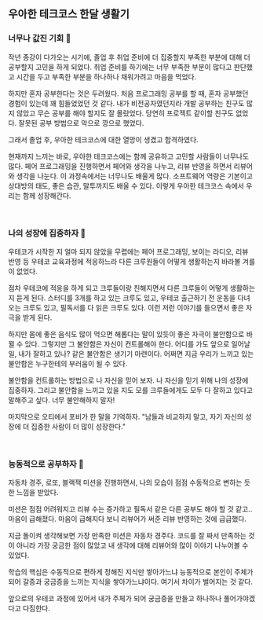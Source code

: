 ## 우아한 테크코스 한달 생활기

### 너무나 값진 기회 💎

작년 종강이 다가오는 시기에, 졸업 후 취업 준비에 더 집중할지 부족한 부분에 대해 더 공부할지 고민을 하게 되었다. 취업 준비를 하기에는 너무 부족한 부분이 많다고 판단했고 시간을 두고 부족한 부분을 하나하나 채워가려고 마음을 먹었다.

하지만 혼자 공부한다는 것은 두려웠다. 처음 프로그래밍 공부를 할 때, 혼자 공부했던 경험이 있는데 꽤 힘들었었던 것 같다. 내가 비전공자였던지라 개발 공부하는 친구도 많지 않았고 무슨 공부를 해야 할지도 잘 몰랐었다. 당연히 프로젝트 같이할 친구도 없었다. 잘못된 공부 방법으로 악으로 깡으로 했었다.

그래서 졸업 후, 우아한 테크코스에 대한 열망이 생겼고 합격하였다.

현재까지 느끼는 바로, 우아한 테크코스에는 함께 공유하고 고민할 사람들이 너무나도 많다. 페어 프로그래밍을 진행하면서 페어와 생각을 나누고, 리뷰 반영을 하면서 리뷰어와 생각을 나눈다.
이 과정속에서는 너무나도 배울게 많다. 소프트웨어 역량은 기본이고 상대방의 태도, 좋은 습관, 말투까지도 배울 수 있다. 이렇게 우아한 테크코스 속에서 우리는 함께 성장해간다. 

<br/>


### 나의 성장에 집중하자 💪

우테코가 시작한 지 얼마 되지 않았을 무렵에는 페어 프로그래밍, 보이는 라디오, 리뷰 반영 등 우테코 교육과정에 적응하느라 다른 크루원들이 어떻게 생활하는지 바라볼 겨를이 없었다.

점차 우테코에 적응을 하게 되고 크루들이랑 친해지면서 다른 크루들이 어떻게 생활하는지 듣게 된다. 스터디를 3개를 하고 있는 크루도 있고, 우테코 출근하기 전 운동을 다녀오는 크루도 있고, 필독서를 다 읽은 크루도 있다. 이런 저런 이야기를 들으면서 좋은 자극을 받게 된다.

하지만 몸에 좋은 음식도 많이 먹으면 해롭다는 말이 있듯이 좋은 자극이 불안함으로 바뀔 수 있다. 그렇지만 그 불안함은 자신이 컨트롤해야 한다. 어디를 가도 앞으로 일어날 일, 내가 잘하고 있나? 같은 불안함은 생기기 마련이다. 어쩌면 지금 우리가 느끼고 있는 불안함은 누구한테의 부러움이 될 수 있다.

불안함을 컨트롤하는 방법으로 나 자신을 믿어 보자. 나 자신을 믿기 위해 나의 성장에 집중하자.
그리고 불안함을 느끼고 있을 지도 모를 크루들에게도 모두 다 잘하고 있다고 말해주고 싶다. 너무 불안해하지 말자!

마지막으로 오티에서 포비가 한 말을 기억하자. "남들과 비교하지 말고, 자기 자신의 성장에 더 집중한 사람이 더 많이 성장한다."

<br/>

### 능동적으로 공부하자 🤔
자동차 경주, 로또, 블랙잭 미션을 진행하면서, 나의 모습이 점점 수동적으로 변하는 듯한 느낌을 받았다.

미션은 점점 어려워지고 리뷰 수는 증가하고 필독서 같은 다른 공부도 해야 할 것 같고.. 마음이 급해졌다. 마음이 급해지다 보니 리뷰어가 써준 리뷰 반영하는 것에 급급했다.

지금 돌이켜 생각해보면 가장 만족한 미션은 자동차 경주다. 코드를 잘 짜서 만족하는 것이 아니라 가장 궁금한 점이 많았고 내 생각에 대해 리뷰어와 많이 이야기 나누어볼 수 있었다.

학습의 핵심은 수동적으로 편하게 정해진 지식만 쌓아가느냐 능동적으로 본인이 주체가 되어 갈증과 궁금증을 느끼는 지식을 쌓아가느냐이다. 여기서 차이가 벌어지는 것 같다.

앞으로의 우테코 과정에 있어서 내가 주체가 되어 궁금증을 만들고 하나하나 풀어가야겠다고 다짐한다.








